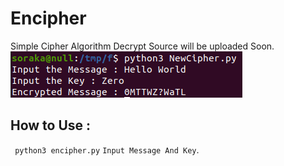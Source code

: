 # Encipher

Simple Cipher Algorithm
Decrypt Source will be uploaded Soon.
<br />
<img src='ScreenShot.png' />
<br />
## How to Use :
` python3 encipher.py`
` Input Message And Key `. 
